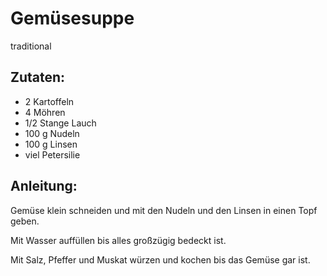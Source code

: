 Gemüsesuppe
===
traditional

Zutaten:
---
- 2  Kartoffeln
- 4  Möhren
- 1/2 Stange Lauch
- 100 g Nudeln
- 100 g Linsen
-  viel Petersilie

Anleitung:
---
Gemüse klein schneiden und mit den Nudeln und den Linsen in einen Topf geben.

Mit Wasser auffüllen bis alles großzügig bedeckt ist.

Mit Salz, Pfeffer und Muskat würzen und kochen bis das Gemüse gar ist.